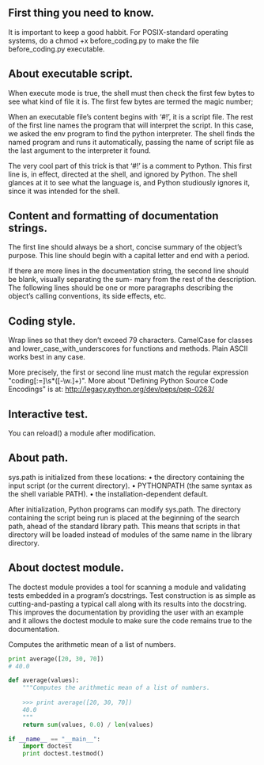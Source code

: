 First thing you need to know.
-------------------------------------------
It is important to keep a good habbit.
For POSIX-standard operating systems,
do a chmod +x before_coding.py to make the file before_coding.py executable. 


About executable script.
--------------------------------------------    
When execute mode is true, the shell must then check 
the first few bytes to see what kind of file it is. 
The first few bytes are termed the magic number; 

When an executable file’s content begins with ‘\#!’, it is a script file. 
The rest of the first line names the program that will interpret the script. 
In this case, we asked the env program to find the python interpreter. 
The shell finds the named program and runs it automatically, 
passing the name of script file as the last argument to the interpreter it found.

The very cool part of this trick is that ‘#!’ is a comment to Python. 
This first line is, in effect, directed at the shell, and ignored by Python. 
The shell glances at it to see what the language is, and Python studiously ignores it, 
since it was intended for the shell.
    
Content and formatting of documentation strings.
---------------------------------------------------
The first line should always be a short, concise summary of the object’s purpose.
This line should begin with a capital letter and end with a period.

If there are more lines in the documentation string, the second line should be blank, 
visually separating the sum- mary from the rest of the description. 
The following lines should be one or more paragraphs describing 
the object’s calling conventions, its side effects, etc.

    
Coding style.
---------------------
Wrap lines so that they don’t exceed 79 characters.
CamelCase for classes and lower_case_with_underscores for functions and methods.
Plain ASCII works best in any case.

More precisely, the first or second line must match the regular
expression "coding[:=]\s*([-\w.]+)".
More about "Defining Python Source Code Encodings" is at:
http://legacy.python.org/dev/peps/pep-0263/


Interactive test.
----------------------------    
You can reload() a module after modification.

    
About path.
-----------------------------
sys.path is initialized from these locations:
• the directory containing the input script (or the current directory).
• PYTHONPATH (the same syntax as the shell variable PATH). 
• the installation-dependent default.

After initialization, Python programs can modify sys.path. 
The directory containing the script being run is placed at 
the beginning of the search path, ahead of the standard library path. 
This means that scripts in that directory will be loaded 
instead of modules of the same name in the library directory.

    
About doctest module.
-------------------------------
The doctest module provides a tool for scanning a module and validating 
tests embedded in a program’s docstrings. Test construction is as simple as 
cutting-and-pasting a typical call along with its results into the docstring. 
This improves the documentation by providing the user with an example and it 
allows the doctest module to make sure the code remains true to the documentation.

Computes the arithmetic mean of a list of numbers.
```python    
print average([20, 30, 70])
# 40.0

def average(values):
    """Computes the arithmetic mean of a list of numbers.
    
    >>> print average([20, 30, 70])
    40.0
    """
    return sum(values, 0.0) / len(values)

if __name__ == "__main__":
    import doctest
    print doctest.testmod()
```
